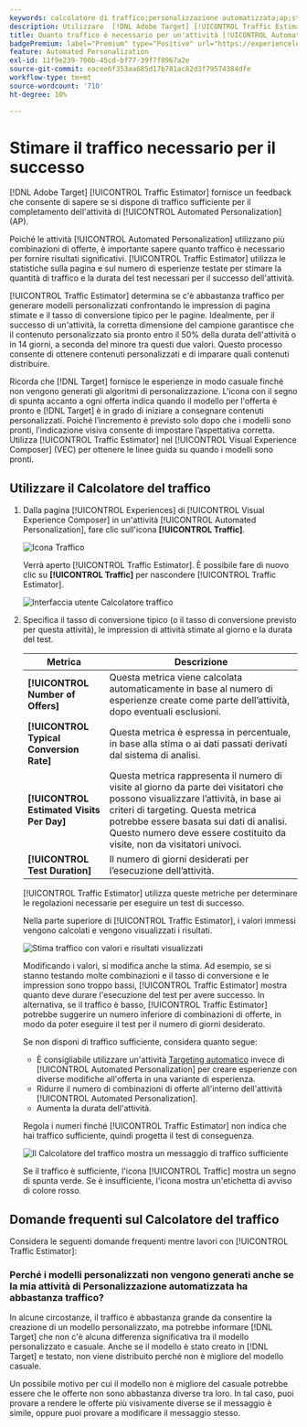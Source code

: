 ```yaml
---
keywords: calcolatore di traffico;personalizzazione automatizzata;ap;stima traffico
description: Utilizzare  [!DNL Adobe Target] [!UICONTROL Traffic Estimator] per determinare se si dispone di traffico sufficiente per il completamento dell'attività [!UICONTROL Automated Personalization].
title: Quanto traffico è necessario per un'attività [!UICONTROL Automated Personalization] completata?
badgePremium: label="Premium" type="Positive" url="https://experienceleague.adobe.com/docs/target/using/introduction/intro.html?lang=en#premium newtab=true" tooltip="Vedi cosa è incluso in Target Premium."
feature: Automated Personalization
exl-id: 11f9e239-700b-45cd-bf77-39f7f8967a2e
source-git-commit: eacee6f353aa685d17b781ac82d3f79574384dfe
workflow-type: tm+mt
source-wordcount: '710'
ht-degree: 10%

---
```


# Stimare il traffico necessario per il successo

[!DNL Adobe Target] [!UICONTROL Traffic Estimator] fornisce un feedback che consente di sapere se si dispone di traffico sufficiente per il completamento dell&#39;attività di [!UICONTROL Automated Personalization] (AP).

Poiché le attività [!UICONTROL Automated Personalization] utilizzano più combinazioni di offerte, è importante sapere quanto traffico è necessario per fornire risultati significativi. [!UICONTROL Traffic Estimator] utilizza le statistiche sulla pagina e sul numero di esperienze testate per stimare la quantità di traffico e la durata del test necessari per il successo dell&#39;attività.

[!UICONTROL Traffic Estimator] determina se c&#39;è abbastanza traffico per generare modelli personalizzati confrontando le impression di pagina stimate e il tasso di conversione tipico per le pagine. Idealmente, per il successo di un&#39;attività, la corretta dimensione del campione garantisce che il contenuto personalizzato sia pronto entro il 50% della durata dell&#39;attività o in 14 giorni, a seconda del minore tra questi due valori. Questo processo consente di ottenere contenuti personalizzati e di imparare quali contenuti distribuire.

Ricorda che [!DNL Target] fornisce le esperienze in modo casuale finché non vengono generati gli algoritmi di personalizzazione. L&#39;icona con il segno di spunta accanto a ogni offerta indica quando il modello per l&#39;offerta è pronto e [!DNL Target] è in grado di iniziare a consegnare contenuti personalizzati. Poiché l’incremento è previsto solo dopo che i modelli sono pronti, l’indicazione visiva consente di impostare l’aspettativa corretta. Utilizza [!UICONTROL Traffic Estimator] nel [!UICONTROL Visual Experience Composer] (VEC) per ottenere le linee guida su quando i modelli sono pronti.

## Utilizzare il Calcolatore del traffico

1. Dalla pagina [!UICONTROL Experiences] di [!UICONTROL Visual Experience Composer] in un&#39;attività [!UICONTROL Automated Personalization], fare clic sull&#39;icona **[!UICONTROL Traffic]**.

   ![Icona Traffico](/help/main/c-activities/t-automated-personalization/assets/icon-traffic.png)

   Verrà aperto [!UICONTROL Traffic Estimator]. È possibile fare di nuovo clic su **[!UICONTROL Traffic]** per nascondere [!UICONTROL Traffic Estimator].

   ![Interfaccia utente Calcolatore traffico](assets/ap_est.png)

1. Specifica il tasso di conversione tipico (o il tasso di conversione previsto per questa attività), le impression di attività stimate al giorno e la durata del test.

   | Metrica | Descrizione |
   | --- | --- |
   | **[!UICONTROL Number of Offers]** | Questa metrica viene calcolata automaticamente in base al numero di esperienze create come parte dell’attività, dopo eventuali esclusioni. |
   | **[!UICONTROL Typical Conversion Rate]** | Questa metrica è espressa in percentuale, in base alla stima o ai dati passati derivati dal sistema di analisi. |
   | **[!UICONTROL Estimated Visits Per Day]** | Questa metrica rappresenta il numero di visite al giorno da parte dei visitatori che possono visualizzare l’attività, in base ai criteri di targeting. Questa metrica potrebbe essere basata sui dati di analisi. Questo numero deve essere costituito da visite, non da visitatori univoci. |
   | **[!UICONTROL Test Duration]** | Il numero di giorni desiderati per l’esecuzione dell’attività. |

   [!UICONTROL Traffic Estimator] utilizza queste metriche per determinare le regolazioni necessarie per eseguire un test di successo.

   Nella parte superiore di [!UICONTROL Traffic Estimator], i valori immessi vengono calcolati e vengono visualizzati i risultati.

   ![Stima traffico con valori e risultati visualizzati](assets/ap_est_no.png)

   Modificando i valori, si modifica anche la stima. Ad esempio, se si stanno testando molte combinazioni e il tasso di conversione e le impression sono troppo bassi, [!UICONTROL Traffic Estimator] mostra quanto deve durare l&#39;esecuzione del test per avere successo. In alternativa, se il traffico è basso, [!UICONTROL Traffic Estimator] potrebbe suggerire un numero inferiore di combinazioni di offerte, in modo da poter eseguire il test per il numero di giorni desiderato.

   Se non disponi di traffico sufficiente, considera quanto segue:

   * È consigliabile utilizzare un&#39;attività [Targeting automatico](/help/main/c-activities/auto-target/auto-target-to-optimize.md) invece di [!UICONTROL Automated Personalization] per creare esperienze con diverse modifiche all&#39;offerta in una variante di esperienza.
   * Ridurre il numero di combinazioni di offerte all&#39;interno dell&#39;attività [!UICONTROL Automated Personalization].
   * Aumenta la durata dell&#39;attività.

   Regola i numeri finché [!UICONTROL Traffic Estimator] non indica che hai traffico sufficiente, quindi progetta il test di conseguenza.

   ![Il Calcolatore del traffico mostra un messaggio di traffico sufficiente](assets/ap_est_yes.png)

   Se il traffico è sufficiente, l&#39;icona [!UICONTROL Traffic] mostra un segno di spunta verde. Se è insufficiente, l&#39;icona mostra un&#39;etichetta di avviso di colore rosso.

## Domande frequenti sul Calcolatore del traffico

Considera le seguenti domande frequenti mentre lavori con [!UICONTROL Traffic Estimator]:

### Perché i modelli personalizzati non vengono generati anche se la mia attività di Personalizzazione automatizzata ha abbastanza traffico?

In alcune circostanze, il traffico è abbastanza grande da consentire la creazione di un modello personalizzato, ma potrebbe informare [!DNL Target] che non c&#39;è alcuna differenza significativa tra il modello personalizzato e casuale. Anche se il modello è stato creato in [!DNL Target] e testato, non viene distribuito perché non è migliore del modello casuale.

Un possibile motivo per cui il modello non è migliore del casuale potrebbe essere che le offerte non sono abbastanza diverse tra loro. In tal caso, puoi provare a rendere le offerte più visivamente diverse se il messaggio è simile, oppure puoi provare a modificare il messaggio stesso.
